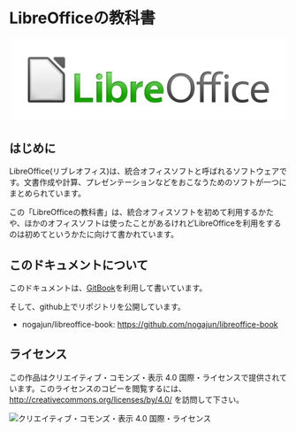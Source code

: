 
LibreOfficeの教科書
===================

![LibreOfficeのロゴ](./files/LibreOffice_external_logo_600px.png)


はじめに
--------

LibreOffice(リブレオフィス)は、統合オフィスソフトと呼ばれるソフトウェアです。文書作成や計算、プレゼンテーションなどをおこなうためのソフトが一つにまとめられています。

この「LibreOfficeの教科書」は、統合オフィスソフトを初めて利用するかたや、ほかのオフィスソフトは使ったことがあるけれどLibreOfficeを利用をするのは初めてというかたに向けて書かれています。


このドキュメントについて
------------------------

このドキュメントは、[GitBook](https://www.gitbook.io/)を利用して書いています。

そして、github上でリポジトリを公開しています。

- nogajun/libreoffice-book: https://github.com/nogajun/libreoffice-book


ライセンス
----------

この作品はクリエイティブ・コモンズ・表示 4.0 国際・ライセンスで提供されています。このライセンスのコピーを閲覧するには、http://creativecommons.org/licenses/by/4.0/ を訪問して下さい。

![クリエイティブ・コモンズ・表示 4.0 国際・ライセンス](https://i.creativecommons.org/l/by/4.0/88x31.png)

